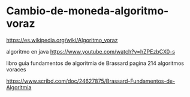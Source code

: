 # Cambio-de-moneda-algoritmo-voraz

https://es.wikipedia.org/wiki/Algoritmo_voraz

algoritmo en java 
https://www.youtube.com/watch?v=hZPEzbCX0-s

libro guia fundamentos de algoritmia de Brassard pagina 214 algoritmos voraces

https://www.scribd.com/doc/24627875/Brassard-Fundamentos-de-Algoritmia
